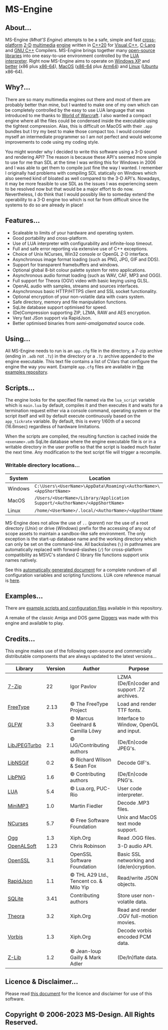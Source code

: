 # MS-Engine

## About…
MS-Engine (*Mhat'S Engine*) attempts to be a safe, simple and fast [cross-platform](https://en.wikipedia.org/wiki/Cross-platform_software) [2-D](https://en.wikipedia.org/wiki/2D_computer_graphics) [multimedia](https://en.wikipedia.org/wiki/Multimedia) [engine](https://en.wikipedia.org/wiki/Game_engine) written in [C++20](https://en.wikipedia.org/wiki/C%2B%2B20) for [Visual C++](https://en.wikipedia.org/wiki/Microsoft_Visual_C%2B%2B), [C-Lang](https://en.wikipedia.org/wiki/Clang) and [GNU C++](https://en.wikipedia.org/wiki/GNU_Compiler_Collection) Compilers. MS-Engine brings together many [open-source](https://en.wikipedia.org/wiki/Open_source) [libraries](https://en.wikipedia.org/wiki/Library_(computing)) into one easy-to-use environment controlled by the [LUA interpreter](https://en.wikipedia.org/wiki/Lua_(programming_language)). Right now MS-Engine aims to operate on [Windows XP](https://en.wikipedia.org/wiki/Windows_XP) and [better](https://en.wikipedia.org/wiki/List_of_Microsoft_Windows_versions) (x86 plus [x86-64](https://en.wikipedia.org/wiki/Windows_XP_Professional_x64_Edition)), [MacOS](https://en.wikipedia.org/wiki/MacOS) ([x86-64](https://en.wikipedia.org/wiki/OS_X_Mountain_Lion) plus [Arm64](https://en.wikipedia.org/wiki/MacOS_Big_Sur)) and [Linux](https://en.wikipedia.org/wiki/Linux) ([Ubuntu](https://en.wikipedia.org/wiki/Ubuntu) x86-64).

## Why?…
There are so many multimedia engines out there and most of them are probably better than mine, but I wanted to make one of my own which can be completely controlled by the easy to use LUA language that was introduced to me thanks to [World of Warcraft](https://www.wowhead.com/guide/comprehensive-beginners-guide-for-wow-addon-coding-in-lua-5338). I also wanted a compact engine where all the files could be condensed inside the executable using the tightest compression. Alas, this is difficult on MacOS with their ``.app`` bundles but I try my best to make those compact too. I would consider myself an intermediate programmer so I am not perfect and would welcome improvements to code using my coding style.

You might wonder why I decided to write this software using a 3-D sound and rendering API? The reason is because these API's seemed more simple to use for me than SDL at the time I was writing this for Windows in 2006 and I was able to get them to compile just fine the way I wanted. I remember I originally had problems with compiling SDL statically on Windows which also seemed kind of bloated as well compared to the 3-D API's. Nowadays, it may be more feasible to use SDL as the issues I was experiencing seem to be resolved now but that would be a major effort to do now. Nevertheless, I do think that I would possibly like to someday extend the operability to a 3-D engine too which is not far from difficult since the systems to do so are already in place!

## Features…
* Scaleable to limits of your hardware and operating system.
* Good portability and cross-platform.
* Use of LUA interpreter with configurability and infinite-loop timeout.
* Full and safe error reporting via extensive use of C++ exceptions.
* Choice of Unix NCurses, Win32 console or OpenGL 2-D interface.
* Asynchronous image format loading (such as PNG, JPG, GIF and DDS).
* Support for transparent framebuffers and windows.
* Optional global 8-bit colour palette system for retro applications.
* Asynchronous audio format loading (such as WAV, CAF, MP3 and OGG).
* Full support for Theora (OGV) video with basic keying using GLSL.
* OpenAL audio with samples, streams and sources interfaces.
* Asynchronous basic HTTP/HTTPS client and SSL socket functionality.
* Optional encryption of your non-volatile data with cvars system.
* Safe directory, memory and file manipulation functions.
* SqLite database support optimised for speed.
* (De)Compression supporting ZIP, LZMA, RAW and AES encryption.
* Very fast JSon support via RapidJson.
* Better optimised binaries from *semi-amalgamated* source code.

## Using…
All MS-Engine needs to run is an ``app.cfg`` file in the directory, a 7-zip archive (ending in ``.adb`` not ``.7z``) in the directory or a ``.7z`` archive appended to the engine executable. This text file contains a list of CVars that configure the engine the way you want. Example ``app.cfg`` files are available in [the examples repository](examples).

## Scripts…
The engine looks for the specified file named via the ``lua_script`` variable which is ``main.lua`` by default, compiles it and then executes it and waits for a termination request either via a console command, operating system or the script itself and will by default execute continuously based on the ``app_tickrate`` variable. By default, this is every 1/60th of a second (16.6msec) regardless of hardware limitations.

When the scripts are compiled, the resulting function is cached inside the ``<exename>.udb`` SqLite database where the engine executable file is or in a writable directory in the user profile so that the script is loaded much faster the next time. Any modification to the text script file will trigger a recompile.

### Writable directory locations…
| System | Location |
| --- | --- |
| Windows | ``C:\Users\<UserName>\AppData\Roaming\<AuthorName>\<AppShortName>`` |
| MacOS | ``/Users/<UserName>/Library/Application Support/<AuthorName>/<AppShortName>`` |
| Linux | ``/home/<UserName>/.local/<AuthorName>/<AppShortName>`` |

MS-Engine does not allow the use of ``..`` (*parent*) nor the use of a root directory (*Unix*) or drive (*Windows*) prefix for the accessing of any out of scope assets to maintain a sandbox-like safe environment. The only exception is the start-up database name and the working directory which can only be set on the command-line. All backslashes (``\``) in pathnames are automatically replaced with forward-slashes (``/``) for cross-platform compatibility as MSVC's standard C library file functions support unix names natively.

See this [automatically generated document](https://xmhat.github.io/MSEngine) for a complete rundown of all configuration variables and scripting functions. LUA core reference manual is [here](https://www.lua.org/manual/5.4/).

## Examples…
There are [example scripts and configuration files](examples) available in this repository.

A remake of the classic Amiga and DOS game [Diggers](diggers) was made with this engine and available to play.

## Credits…
This engine makes use of the following open-source and commercially distributable components that are always updated to the latest versions...

| Library | Version | Author | Purpose |
| --- | --- | --- | --- |
| [7-Zip](https://7-zip.org/sdk.html) | 22 | Igor Pavlov | LZMA (De/En)coder and support .7Z archives. |
| [FreeType](https://github.com/freetype/freetype) | 2.13 | © The FreeType Project | Load and render TTF fonts. |
| [GLFW](https://github.com/glfw/glfw) | 3.3 | © Marcus Geelnard & Camilla Löwy | Interface to Window, OpenGL and input. |
| [LibJPEGTurbo](https://github.com/libjpeg-turbo/libjpeg-turbo) | 2.1 | © IJG/Contributing authors | (De/En)code JPEG's. |
| [LibNSGif](https://github.com/netsurf-browser/libnsgif) | 0.2 | © Richard Wilson & Sean Fox | Decode GIF's. |
| [LibPNG](https://github.com/glennrp/libpng) | 1.6 | © Contributing authors | (De/En)code PNG's. |
| [LUA](https://github.com/lua/lua) | 5.4 | © Lua.org, PUC-Rio | User code interpreter. |
| [MiniMP3](https://www.pschatzmann.ch/home/2022/05/14/the-minimp3-codec-on-an-esp32/) | 1.0 | Martin Fiedler | Decode .MP3 files. |
| [NCurses](https://linux.die.net/man/3/ncurses) | 5.7 | © Free Software Foundation | Unix and MacOS text mode support. |
| [Ogg](https://github.com/xiph/ogg) | 1.3 | Xiph.Org | Read .OGG files. |
| [OpenALSoft](https://github.com/kcat/openal-soft) | 1.23 | Chris Robinson | 3-D audio API. |
| [OpenSSL](https://github.com/openssl/openssl) | 3.1 | OpenSSL Software Foundation | Basic SSL networking and (de/en)cryption. |
| [RapidJson](https://github.com/Tencent/rapidjson) | 1.1 | © THL A29 Ltd., Tencent co. & Milo Yip | Read/write JSON objects. |
| [SQLite](https://github.com/sqlite/sqlite) | 3.41 | Contributing authors | Store user non-volatile data. |
| [Theora](https://github.com/xiph/theora) | 3.2 | Xiph.Org | Read and render .OGV full-motion movies. |
| [Vorbis](https://github.com/xiph/vorbis) | 1.3 | Xiph.Org | Decode vorbis encoded PCM data. |
| [Z-Lib](https://github.com/madler/zlib) | 1.2 | © Jean-loup Gailly & Mark Adler | (De/In)flate data. |

## Licence & Disclaimer…
Please read [this document](licence.md) for the licence and disclaimer for use of this software.

## Copyright © 2006-2023 MS-Design. All Rights Reserved.
